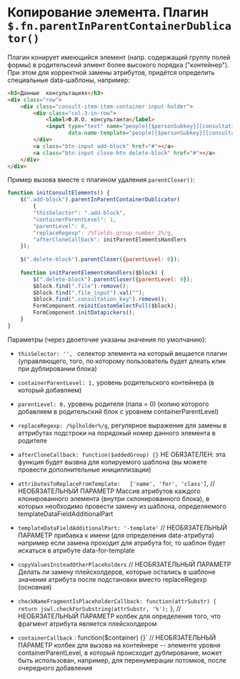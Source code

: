 
# Копирование элемента. Плагин `$.fn.parentInParentContainerDublicator()`

Плагин конирует имеющийся элемент (напр. содержащий группу полей формы) в родительсеий элмент более высокого порядка ("контейнер").
При этом для корректной замены атрибутов, придётся определить специальные data-шаблоны, например:

```html
<h3>Данные  консультациях</h3>
<div class="row">
    <div class="consult-item-item-container input-holder">
        <div class="col-3-in-row">
            <label>Ф.И.О. консультанта</label>
            <input type="text" name="people[{$personSubkey}][consultation][0][fio]"
                   data-name-template="people[{$personSubkey}][consultation][%fields_group_number_2%][fio]">
        </div>
        <a class="btn-input add-block" href="#"></a>
        <a class="btn-input close-btn delete-block" href="#"></a>
    </div>
</div>
```

Пример вызова вместе с плагином удаления `parentCloser()`:

```javascript
function initConsultElements() {
    $(".add-block").parentInParentContainerDublicator(
        {
        "thisSelector": ".add-block", 
        "containerParentLevel": 1,   
        "parentLevel": 0, 
        "replaceRegexp": /%fields_group_number_2%/g,
        "afterCloneCallback": initParentElementsHandlers    
    });
    
    $(".delete-block").parentCloser({parentLevel: 0});
    
    function initParentElementsHandlers($block) {
        $(".delete-block").parentCloser({parentLevel: 0});
        $block.find(".file").remove();
        $block.find(".file_input").val("");
        $block.find(".consultation_key").remove();
        FormComponent.reinitCustomSelectFull($block);
        FormComponent.initDatapickers();
    }
}
```

Параметры (через двоеточие указаны значения по умолчанию):

* `thisSelector: '', `           селектор элемента на который вещается плагин (управляющего, того,
                                           по которому пользователь будет длеать клик при дублировании блока)
* `containerParentLevel: 1,`      уровень родительского контейнера 
                                                (в который добавляем)
* `parentLevel: 0,`               уровень родителя (папа = 0) (копию 
                                                которого добавляем в родительский блок с уровнем containerParentLevel)   
* `replaceRegexp: /%plholder%/g`, регулярное выражение для замены 
                                           в аттрибутах подстроки на порядокый номер данного элемента в родителе
* `afterCloneCallback: function($addedGroup) {}`    НЕ ОБЯЗАТЕЛЕН: эта функция будет 
                                              вызвна для копируемого шаблона (вы можете провести дополнительные инициллизации)
* `attributesToReplaceFromTemplate:   ['name', 'for', 'class']`, // НЕОБЯЗАТЕЛЬНЫЙ ПАРАМЕТР Массив атрибутов 
                                           каждого клонированного элемента (внутри склонированного блока),
                                           в которых необходимо провести замену из шаблона, определяемого templateDataFieldAdditionalPart
* `templateDataFieldAdditionalPart: '-template'` // НЕОБЯЗАТЕЛЬНЫЙ ПАРАМЕТР прибавка к имени (для определения data-атрибута)
                                            например если замена проходит для атрибута for, 
                                                то шаблон будет искаться в атрибуте data-for-template

* `copyValuesInsteadOtherPlaceholders`      // НЕОБЯЗАТЕЛЬНЫЙ ПАРАМЕТР Делать ли замену плейсхолдеров, которые остались в шаблоне значения атрибута после подстановки вместо replaceRegexp (основная)
* `checkNameFragmentIsPlaceholderCallback: function(attrSubstr) {   
                return jswl.checkForSubstring(attrSubstr, '%');`
            },                    // НЕОБЯЗАТЕЛЬНЫЙ ПАРАМЕТР колбек для определения того, что фрагмент атрибута является плейсхолдером 
* `containerCallback` : function($container) {}`    // НЕОБЯЗАТЕЛЬНЫЙ ПАРАМЕТР колбек для вызова на контейнере 
                             -- элементе уровня containerParentLevel, в который происходит дублирование, 
                            может быть использован, например, для перенумерации потомков, после очередного добавления

